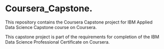 # Coursera_Capstone.
This repository contains the Coursera Capstone project for IBM Applied Data Science Capstone course on Coursera.

This capstone project is part of the requirements for completion of the IBM Data Science Professional Certificate on Coursera.
